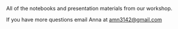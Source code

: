 All of the notebooks and presentation materials from our workshop. 

If you have more questions email Anna at amn3142@gmail.com



